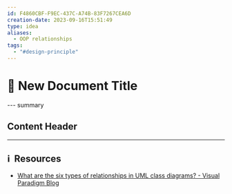 ```yaml
---
id: F4860CBF-F9EC-437C-A74B-83F7267CEA6D
creation-date: 2023-09-16T15:51:49
type: idea
aliases:
  - OOP relationships
tags:
  - "#design-principle"
---
```


# 📓 New Document Title

--- summary 

## Content Header




---
## ℹ️  Resources
- [What are the six types of relationships in UML class diagrams? - Visual Paradigm Blog](https://blog.visual-paradigm.com/what-are-the-six-types-of-relationships-in-uml-class-diagrams/)